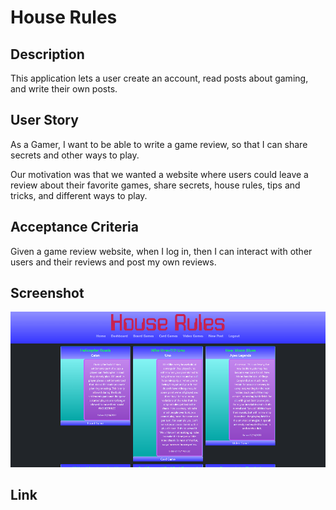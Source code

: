 # House Rules

## Description

This application lets a user create an account, read posts about gaming, and write their own posts. 

## User Story

As a Gamer, I want to be able to write a game review, so that I can share secrets and other ways to play.

Our motivation was that we wanted a website where users could leave a review about their favorite games, share secrets, house rules, tips and tricks, and different ways to play.

## Acceptance Criteria

Given a game review website, when I log in, then I can interact with other users and their reviews and post my own reviews.

## Screenshot

![A gaming webpage with a dark background and colorful navbar and posts.](public/assets/screenshot.png)

## Link
